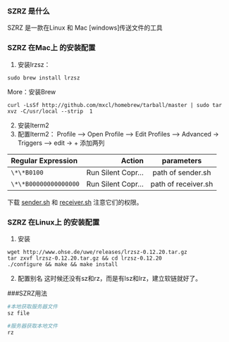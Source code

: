 <!--
author: 刘青
date: 2016-07-22
title: SZ RZ 的使用
tags: sz_rz
category: linux
status: publish
summary:  SZRZ 是一款在Linux 和 Mac [windows]传送文件的工具
-->

### SZRZ 是什么

SZRZ 是一款在Linux 和 Mac [windows]传送文件的工具


### SZRZ 在Mac上 的安装配置
1. 安装lrzsz：
```
sudo brew install lrzsz
```
 More：安装Brew  
 ```
 curl -LsSf http://github.com/mxcl/homebrew/tarball/master | sudo tar xvz -C/usr/local --strip  1
 ```
 2. 安装Iterm2
 3. 配置Iterm2：
 Profile  —> Open Profile —> Edit Profiles —> Advanced -> Triggers  —> edit   -> +
 添加两列
 

| Regular Expression| Action |  parameters  |
| :-------- | --------:| :------: |
| `\*\*B0100` | Run Silent Copr…  |  path of sender.sh|
 |`\*\*B00000000000000`| Run Silent Copr… | path of receiver.sh |
 
 下载 [sender.sh](http://7nliuximu.liuximu.com/tool_iterm2-send-zmodem.sh) 和 [receiver.sh](http://7nliuximu.liuximu.com/tool_iterm2-recv-zmodem.sh) 注意它们的权限。
### SZRZ 在Linux上 的安装配置
 1. 安装
 ```
 wget http://www.ohse.de/uwe/releases/lrzsz-0.12.20.tar.gz 
 tar zxvf lrzsz-0.12.20.tar.gz && cd lrzsz-0.12.20 
 ./configure && make && make install
 ```

 2. 配置别名
这时候还没有sz和rz，而是有lsz和lrz，建立软链就好了。

###SZRZ用法
```bash
#本地获取服务器文件
sz file

#服务器获取本地文件
rz
```
